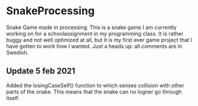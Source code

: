 # SnakeProcessing
Snake Game made in processing.
This is a snake game I am currently working on for a schoolassignment in my programming class. 
It is rather buggy and not well optimized at all, 
but it is my first ever game project that I have gotten to work how I wanted. Just
a heads up: all comments are in Swedish. 

## Update 5 feb 2021
Added the losingCaseSelf() function to which senses collision 
with other parts of the snake. This means that the snake can no 
logner go through itself.
